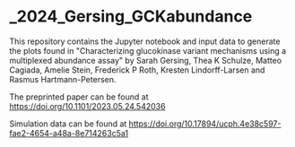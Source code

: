 # _2024_Gersing_GCKabundance

This repository contains the Jupyter notebook and input data to generate the plots found in "Characterizing glucokinase variant mechanisms using a multiplexed abundance assay" by Sarah Gersing, Thea K Schulze, Matteo Cagiada, Amelie Stein, Frederick P Roth, Kresten Lindorff-Larsen and Rasmus Hartmann-Petersen.

The preprinted paper can be found at https://doi.org/10.1101/2023.05.24.542036

Simulation data can be found at https://doi.org/10.17894/ucph.4e38c597-fae2-4654-a48a-8e714263c5a1
